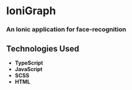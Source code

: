 # IoniGraph

### An Ionic application for face-recognition

## Technologies Used

<ul>
<li><strong>TypeScript</strong></li>
<li><strong>JavaScript</strong></li>
<li><strong>SCSS</strong></li>
<li><strong>HTML</strong></li>
</ul>

